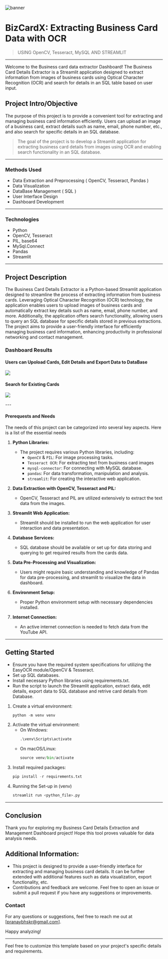 ![banner](https://github.com/Bhskr25/BizCardX-Business-card-data-extractor/assets/95600191/8322241b-3e2b-4e0d-af53-601d96f2ca28)
#####
# BizCardX: Extracting Business Card Data with OCR 
> USING OpenCV, Tesseract, MySQL AND STREAMLIT
---
Welcome to the Business card data extractor Dashboard! The Business Card Details Extractor is a Streamlit application designed to extract information from images of business cards using Optical Character Recognition (OCR) and search for details in an SQL table based on user input.

## Project Intro/Objective

The purpose of this project is to provide a convenient tool for extracting and managing business card information efficiently. Users can upload an image of a business card, extract details such as name, email, phone number, etc., and also search for specific details in an SQL database.
> The goal of the project is to develop a Streamlit application for extracting business card details from images using OCR and enabling search functionality in an SQL database.

---
### Methods Used
* Data Extraction and Preprocessing ( OpenCV, Tesseract, Pandas )
* Data Visualization
* DataBase Management ( SQL )
* User Interface Design 
* Dashboard Development
---
### Technologies
* Python
* OpenCV, Tesseract
* PIL, base64
* MySql.Connect
* Pandas
* Streamlit
---
## Project Description
The Business Card Details Extractor is a Python-based Streamlit application designed to streamline the process of extracting information from business cards. Leveraging Optical Character Recognition (OCR) technology, the application enables users to upload images of business cards and automatically extract key details such as name, email, phone number, and more. Additionally, the application offers search functionality, allowing users to query an SQL database for specific details stored in previous extractions. The project aims to provide a user-friendly interface for efficiently managing business card information, enhancing productivity in professional networking and contact management.

### Dashboard Results 

#### Users can Upoload Cards, Edit Details and Export Data to DataBase
  <p><img src='https://github.com/Bhskr25/BizCardX-Business-card-data-extractor/assets/95600191/ade9ec30-8aa6-4dd4-b945-db42b1402c70' width='auto'></p>
  
#### Search for Existing Cards
  <p><img src='https://github.com/Bhskr25/BizCardX-Business-card-data-extractor/assets/95600191/9c1e4dda-1ee4-400b-a90d-070bb7aa9568' width='auto'></p>
---
       
#### Prerequests and Needs
The needs of this project can be categorized into several key aspects. Here is a list of the essential needs

1. **Python Libraries:**
   - The project requires various Python libraries, including:
     - `OpenCV` & `PIL`: For image processing tasks.
     - `Tesseract OCR`: For extracting text from business card images
     - `mysql-connector`: For connecting with MySQL database.
     - `pandas`: For data transformation, manipulation and analysis.
     - `streamlit`: For creating the interactive web application.
       
2. **Data Extraction with OpenCV, Tesseract and PIL:**
   - OpenCV, Tesseract and PIL are utilized extensively to extract the text data from the images.

3. **Streamlit Web Application:**
   - Streamlit should be installed to run the web application for user interaction and data presentation.

4. **Database Services:**
   - SQL database should be available or set up for data storing and querying to get required results from the cards data.

5. **Data Pre-Processing and Visualization:**
   - Users might require basic understanding and knowledge of Pandas for data pre-processing, and streamlit to visualize the data in dashboard.

6. **Environment Setup:**
    - Proper Python environment setup with necessary dependencies installed.

7. **Internet Connection:**
    - An active internet connection is needed to fetch data from the YouTube API.
---
## Getting Started
- Ensure you have the required system specifications for utilizing the EasyOCR module/OpenCV & Tesseract.
- Set up SQL databases.
- Install necessary Python libraries using requirements.txt.
- Run the script to  launch the Streamlit application, extract data, edit details, export data to SQL database and retrive card details from Database.

1. Create a virtual environment:
    ```python
    python -m venv venv
    ```
2. Activate the virtual environment:
    - On Windows:
        ```python
        .\venv\Scripts\activate
        ```
    - On macOS/Linux:
        ```python
        source venv/bin/activate
        ```
3. Install required packages:
    ```python
    pip install -r requirements.txt
    ```
4. Running the Set-up in (venv)
    ```python
    streamlit run <python_file>.py
    ```
---

## Conclusion

Thank you for exploring my Business Card Details Extraction and Management Dashboard project! Hope this tool proves valuable for data analysis needs.

## Additional Information:

- This project is designed to provide a user-friendly interface for extracting and managing business card details. It can be further extended with additional features such as data visualization, export functionality, etc.
- Contributions and feedback are welcome. Feel free to open an issue or submit a pull request if you have any suggestions or improvements.

### Contact

For any questions or suggestions, feel free to reach me out at [pranaybhskr@gmail.com].

Happy analyzing!

---

Feel free to customize this template based on your project's specific details and requirements.
